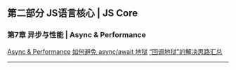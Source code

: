 ## 第二部分 JS语言核心   |   JS Core

### 第7章 异步与性能   |   Async & Performance

[Async & Performance](https://github.com/getify/You-Dont-Know-JS/blob/2nd-ed/async-performance/README.md)
[如何避免 async/await 地狱](https://medium.freecodecamp.org/avoiding-the-async-await-hell-c77a0fb71c4c)
[“回调地狱”的解决思路汇总](https://www.jianshu.com/p/bc7b8d542dcd)

---

